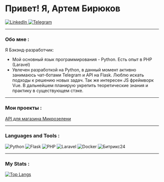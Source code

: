 # Привет! Я, Артем Бирюков

<div id="badges">
  <a href="http://www.linkedin.com/in/artem-biryukov-3b4012209/">
    <img src="https://img.shields.io/badge/LinkedIn-blue?style=for-the-badge&logo=linkedin&logoColor=white" alt="LinkedIn"/>
  </a>
  <a href="https://t.me/abirukov2008">
    <img src="https://img.shields.io/badge/Telegram-26A5E4?style=for-the-badge&logo=Telegram&logoColor=white" alt="Telegram"/>
  </a>
</div>

---

### Обо мне :
Я Бэкэнд-разработчик:
- Мой основный язык программирования - Python. Есть опыт в PHP (Laravel)
- Увлечен разработкой на Python, в данный момент активно занимаюсь чат-ботами Telegram и API на Flask. Люблю искать подходы к решению новых задач. Так же интересен JS фреймворк Vue. В дальнейшем планирую укрепить теоретические знания и практику в существующем стэке.

---

### Мои проекты :
[API для магазина Микрозелени](https://github.com/abirukov/api.green-beaver.ru)

---

### Languages and Tools :
![Python](https://img.shields.io/badge/Python-3776AB?style=for-the-badge&logo=python&logoColor=white)
![Flask](https://img.shields.io/badge/flask-F3F6F4?style=for-the-badge&logo=flask&logoColor=000000)
![PHP](https://img.shields.io/badge/php-777BB4?style=for-the-badge&logo=php&logoColor=white)
![Laravel](https://img.shields.io/badge/laravel-FF2D20?style=for-the-badge&logo=laravel&logoColor=white)
![Docker](https://img.shields.io/badge/Docker-316192?style=for-the-badge&logo=docker&logoColor=white)
![Битрикс24](https://img.shields.io/badge/Битрикс24-2FC7F7?style=for-the-badge&logoColor=white)

---

### My Stats :
[![Top Langs](https://github-readme-stats.vercel.app/api/top-langs/?username=abirukov&layout=compact)](https://github.com/anuraghazra/github-readme-stats)
